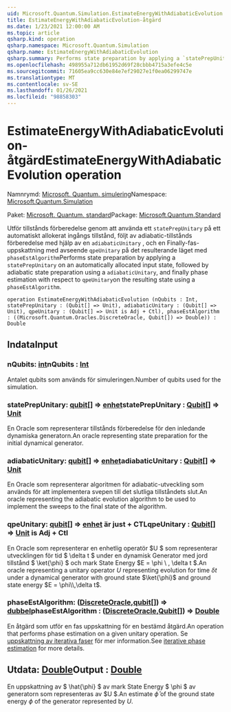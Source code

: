 ```yaml
---
uid: Microsoft.Quantum.Simulation.EstimateEnergyWithAdiabaticEvolution
title: EstimateEnergyWithAdiabaticEvolution-åtgärd
ms.date: 1/23/2021 12:00:00 AM
ms.topic: article
qsharp.kind: operation
qsharp.namespace: Microsoft.Quantum.Simulation
qsharp.name: EstimateEnergyWithAdiabaticEvolution
qsharp.summary: Performs state preparation by applying a `statePrepUnitary` on an automatically allocated input state, followed by adiabatic state preparation using a `adiabaticUnitary`, and finally phase estimation with respect to `qpeUnitary`on the resulting state using a `phaseEstAlgorithm`.
ms.openlocfilehash: 498955a712db61952d69f28cbbb4715a3efe4c5e
ms.sourcegitcommit: 71605ea9cc630e84e7ef29027e1f0ea06299747e
ms.translationtype: MT
ms.contentlocale: sv-SE
ms.lasthandoff: 01/26/2021
ms.locfileid: "98858303"
---
```

# <a name="estimateenergywithadiabaticevolution-operation"></a><span data-ttu-id="11517-102">EstimateEnergyWithAdiabaticEvolution-åtgärd</span><span class="sxs-lookup"><span data-stu-id="11517-102">EstimateEnergyWithAdiabaticEvolution operation</span></span>

<span data-ttu-id="11517-103">Namnrymd: [Microsoft. Quantum. simulering](xref:Microsoft.Quantum.Simulation)</span><span class="sxs-lookup"><span data-stu-id="11517-103">Namespace: [Microsoft.Quantum.Simulation](xref:Microsoft.Quantum.Simulation)</span></span>

<span data-ttu-id="11517-104">Paket: [Microsoft. Quantum. standard](https://nuget.org/packages/Microsoft.Quantum.Standard)</span><span class="sxs-lookup"><span data-stu-id="11517-104">Package: [Microsoft.Quantum.Standard](https://nuget.org/packages/Microsoft.Quantum.Standard)</span></span>


<span data-ttu-id="11517-105">Utför tillstånds förberedelse genom att använda ett `statePrepUnitary` på ett automatiskt allokerat ingångs tillstånd, följt av adiabatic-tillstånds förberedelse med hjälp av en `adiabaticUnitary` , och en Finally-fas-uppskattning med avseende `qpeUnitary` på det resulterande läget med `phaseEstAlgorithm`</span><span class="sxs-lookup"><span data-stu-id="11517-105">Performs state preparation by applying a `statePrepUnitary` on an automatically allocated input state, followed by adiabatic state preparation using a `adiabaticUnitary`, and finally phase estimation with respect to `qpeUnitary`on the resulting state using a `phaseEstAlgorithm`.</span></span>

```qsharp
operation EstimateEnergyWithAdiabaticEvolution (nQubits : Int, statePrepUnitary : (Qubit[] => Unit), adiabaticUnitary : (Qubit[] => Unit), qpeUnitary : (Qubit[] => Unit is Adj + Ctl), phaseEstAlgorithm : ((Microsoft.Quantum.Oracles.DiscreteOracle, Qubit[]) => Double)) : Double
```


## <a name="input"></a><span data-ttu-id="11517-106">Indata</span><span class="sxs-lookup"><span data-stu-id="11517-106">Input</span></span>

### <a name="nqubits--int"></a><span data-ttu-id="11517-107">nQubits: [int](xref:microsoft.quantum.lang-ref.int)</span><span class="sxs-lookup"><span data-stu-id="11517-107">nQubits : [Int](xref:microsoft.quantum.lang-ref.int)</span></span>

<span data-ttu-id="11517-108">Antalet qubits som används för simuleringen.</span><span class="sxs-lookup"><span data-stu-id="11517-108">Number of qubits used for the simulation.</span></span>


### <a name="stateprepunitary--qubit--unit"></a><span data-ttu-id="11517-109">statePrepUnitary: [qubit](xref:microsoft.quantum.lang-ref.qubit)[] => [enhet](xref:microsoft.quantum.lang-ref.unit)</span><span class="sxs-lookup"><span data-stu-id="11517-109">statePrepUnitary : [Qubit](xref:microsoft.quantum.lang-ref.qubit)[] => [Unit](xref:microsoft.quantum.lang-ref.unit)</span></span> 

<span data-ttu-id="11517-110">En Oracle som representerar tillstånds förberedelse för den inledande dynamiska generatorn.</span><span class="sxs-lookup"><span data-stu-id="11517-110">An oracle representing state preparation for the initial dynamical generator.</span></span>


### <a name="adiabaticunitary--qubit--unit"></a><span data-ttu-id="11517-111">adiabaticUnitary: [qubit](xref:microsoft.quantum.lang-ref.qubit)[] => [enhet](xref:microsoft.quantum.lang-ref.unit)</span><span class="sxs-lookup"><span data-stu-id="11517-111">adiabaticUnitary : [Qubit](xref:microsoft.quantum.lang-ref.qubit)[] => [Unit](xref:microsoft.quantum.lang-ref.unit)</span></span> 

<span data-ttu-id="11517-112">En Oracle som representerar algoritmen för adiabatic-utveckling som används för att implementera svepen till det slutliga tillståndets slut.</span><span class="sxs-lookup"><span data-stu-id="11517-112">An oracle representing the adiabatic evolution algorithm to be used to implement the sweeps to the final state of the algorithm.</span></span>


### <a name="qpeunitary--qubit--unit--is-adj--ctl"></a><span data-ttu-id="11517-113">qpeUnitary: [qubit](xref:microsoft.quantum.lang-ref.qubit)[] => [enhet](xref:microsoft.quantum.lang-ref.unit)  är just + CTL</span><span class="sxs-lookup"><span data-stu-id="11517-113">qpeUnitary : [Qubit](xref:microsoft.quantum.lang-ref.qubit)[] => [Unit](xref:microsoft.quantum.lang-ref.unit)  is Adj + Ctl</span></span>

<span data-ttu-id="11517-114">En Oracle som representerar en enhetlig operatör $U $ som representerar utvecklingen för tid $ \delta t $ under en dynamisk Generator med jord tillstånd $ \ket{\phi} $ och mark State Energy $E = \phi \\ , \delta t $.</span><span class="sxs-lookup"><span data-stu-id="11517-114">An oracle representing a unitary operator $U$ representing evolution for time $\delta t$ under a dynamical generator with ground state $\ket{\phi}$ and ground state energy $E = \phi\\,\delta t$.</span></span>


### <a name="phaseestalgorithm--discreteoraclequbit--double"></a><span data-ttu-id="11517-115">phaseEstAlgorithm: ([DiscreteOracle](xref:Microsoft.Quantum.Oracles.DiscreteOracle),[qubit](xref:microsoft.quantum.lang-ref.qubit)[]) => [dubbel](xref:microsoft.quantum.lang-ref.double)</span><span class="sxs-lookup"><span data-stu-id="11517-115">phaseEstAlgorithm : ([DiscreteOracle](xref:Microsoft.Quantum.Oracles.DiscreteOracle),[Qubit](xref:microsoft.quantum.lang-ref.qubit)[]) => [Double](xref:microsoft.quantum.lang-ref.double)</span></span> 

<span data-ttu-id="11517-116">En åtgärd som utför en fas uppskattning för en bestämd åtgärd.</span><span class="sxs-lookup"><span data-stu-id="11517-116">An operation that performs phase estimation on a given unitary operation.</span></span>
<span data-ttu-id="11517-117">Se [uppskattning av iterativa faser](/quantum/libraries/characterization#iterative-phase-estimation) för mer information.</span><span class="sxs-lookup"><span data-stu-id="11517-117">See [iterative phase estimation](/quantum/libraries/characterization#iterative-phase-estimation) for more details.</span></span>



## <a name="output--double"></a><span data-ttu-id="11517-118">Utdata: [Double](xref:microsoft.quantum.lang-ref.double)</span><span class="sxs-lookup"><span data-stu-id="11517-118">Output : [Double](xref:microsoft.quantum.lang-ref.double)</span></span>

<span data-ttu-id="11517-119">En uppskattning av $ \hat{\phi} $ av mark State Energy $ \phi $ av generatorn som representeras av $U $.</span><span class="sxs-lookup"><span data-stu-id="11517-119">An estimate $\hat{\phi}$ of the ground state energy $\phi$ of the generator represented by $U$.</span></span>
